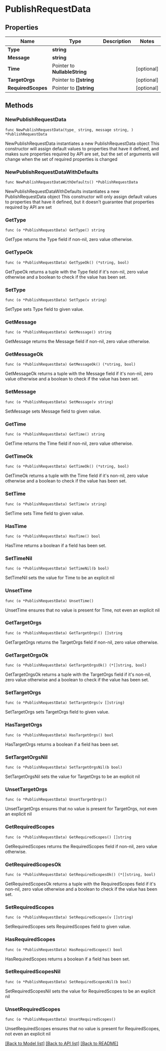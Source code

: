 # PublishRequestData

## Properties

Name | Type | Description | Notes
------------ | ------------- | ------------- | -------------
**Type** | **string** |  | 
**Message** | **string** |  | 
**Time** | Pointer to **NullableString** |  | [optional] 
**TargetOrgs** | Pointer to **[]string** |  | [optional] 
**RequiredScopes** | Pointer to **[]string** |  | [optional] 

## Methods

### NewPublishRequestData

`func NewPublishRequestData(type_ string, message string, ) *PublishRequestData`

NewPublishRequestData instantiates a new PublishRequestData object
This constructor will assign default values to properties that have it defined,
and makes sure properties required by API are set, but the set of arguments
will change when the set of required properties is changed

### NewPublishRequestDataWithDefaults

`func NewPublishRequestDataWithDefaults() *PublishRequestData`

NewPublishRequestDataWithDefaults instantiates a new PublishRequestData object
This constructor will only assign default values to properties that have it defined,
but it doesn't guarantee that properties required by API are set

### GetType

`func (o *PublishRequestData) GetType() string`

GetType returns the Type field if non-nil, zero value otherwise.

### GetTypeOk

`func (o *PublishRequestData) GetTypeOk() (*string, bool)`

GetTypeOk returns a tuple with the Type field if it's non-nil, zero value otherwise
and a boolean to check if the value has been set.

### SetType

`func (o *PublishRequestData) SetType(v string)`

SetType sets Type field to given value.


### GetMessage

`func (o *PublishRequestData) GetMessage() string`

GetMessage returns the Message field if non-nil, zero value otherwise.

### GetMessageOk

`func (o *PublishRequestData) GetMessageOk() (*string, bool)`

GetMessageOk returns a tuple with the Message field if it's non-nil, zero value otherwise
and a boolean to check if the value has been set.

### SetMessage

`func (o *PublishRequestData) SetMessage(v string)`

SetMessage sets Message field to given value.


### GetTime

`func (o *PublishRequestData) GetTime() string`

GetTime returns the Time field if non-nil, zero value otherwise.

### GetTimeOk

`func (o *PublishRequestData) GetTimeOk() (*string, bool)`

GetTimeOk returns a tuple with the Time field if it's non-nil, zero value otherwise
and a boolean to check if the value has been set.

### SetTime

`func (o *PublishRequestData) SetTime(v string)`

SetTime sets Time field to given value.

### HasTime

`func (o *PublishRequestData) HasTime() bool`

HasTime returns a boolean if a field has been set.

### SetTimeNil

`func (o *PublishRequestData) SetTimeNil(b bool)`

 SetTimeNil sets the value for Time to be an explicit nil

### UnsetTime
`func (o *PublishRequestData) UnsetTime()`

UnsetTime ensures that no value is present for Time, not even an explicit nil
### GetTargetOrgs

`func (o *PublishRequestData) GetTargetOrgs() []string`

GetTargetOrgs returns the TargetOrgs field if non-nil, zero value otherwise.

### GetTargetOrgsOk

`func (o *PublishRequestData) GetTargetOrgsOk() (*[]string, bool)`

GetTargetOrgsOk returns a tuple with the TargetOrgs field if it's non-nil, zero value otherwise
and a boolean to check if the value has been set.

### SetTargetOrgs

`func (o *PublishRequestData) SetTargetOrgs(v []string)`

SetTargetOrgs sets TargetOrgs field to given value.

### HasTargetOrgs

`func (o *PublishRequestData) HasTargetOrgs() bool`

HasTargetOrgs returns a boolean if a field has been set.

### SetTargetOrgsNil

`func (o *PublishRequestData) SetTargetOrgsNil(b bool)`

 SetTargetOrgsNil sets the value for TargetOrgs to be an explicit nil

### UnsetTargetOrgs
`func (o *PublishRequestData) UnsetTargetOrgs()`

UnsetTargetOrgs ensures that no value is present for TargetOrgs, not even an explicit nil
### GetRequiredScopes

`func (o *PublishRequestData) GetRequiredScopes() []string`

GetRequiredScopes returns the RequiredScopes field if non-nil, zero value otherwise.

### GetRequiredScopesOk

`func (o *PublishRequestData) GetRequiredScopesOk() (*[]string, bool)`

GetRequiredScopesOk returns a tuple with the RequiredScopes field if it's non-nil, zero value otherwise
and a boolean to check if the value has been set.

### SetRequiredScopes

`func (o *PublishRequestData) SetRequiredScopes(v []string)`

SetRequiredScopes sets RequiredScopes field to given value.

### HasRequiredScopes

`func (o *PublishRequestData) HasRequiredScopes() bool`

HasRequiredScopes returns a boolean if a field has been set.

### SetRequiredScopesNil

`func (o *PublishRequestData) SetRequiredScopesNil(b bool)`

 SetRequiredScopesNil sets the value for RequiredScopes to be an explicit nil

### UnsetRequiredScopes
`func (o *PublishRequestData) UnsetRequiredScopes()`

UnsetRequiredScopes ensures that no value is present for RequiredScopes, not even an explicit nil

[[Back to Model list]](../README.md#documentation-for-models) [[Back to API list]](../README.md#documentation-for-api-endpoints) [[Back to README]](../README.md)


